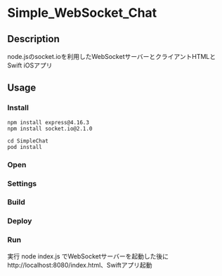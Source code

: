 # Simple_WebSocket_Chat

## Description
node.jsのsocket.ioを利用したWebSocketサーバーとクライアントHTMLとSwift iOSアプリ

## Usage
### Install
```
npm install express@4.16.3
npm install socket.io@2.1.0

```

```
cd SimpleChat
pod install
```

### Open


### Settings


### Build


### Deploy


### Run
実行
node index.js でWebSocketサーバーを起動した後に
http://localhost:8080/index.html、Swiftアプリ起動
